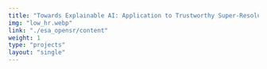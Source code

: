 ```yaml
---
title: "Towards Explainable AI: Application to Trustworthy Super-Resolution"
img: "low_hr.webp"
link: "./esa_opensr/content"
weight: 1
type: "projects"
layout: "single"
---
```

